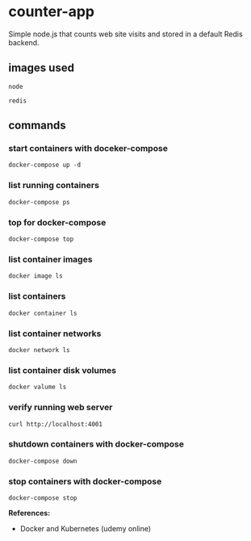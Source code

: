 # counter-app
Simple node.js that counts web site visits and stored in a default Redis backend.

## images used

`node`

`redis`


## commands

### start containers with doceker-compose
    docker-compose up -d

### list running containers
    docker-compose ps

### top for docker-compose
    docker-compose top

### list container images
    docker image ls

### list containers
    docker container ls

### list container networks
    docker network ls

### list container disk volumes
    docker valume ls

### verify running web server
    curl http://localhost:4001

### shutdown containers with docker-compose
    docker-compose down

### stop containers with docker-compose
    docker-compose stop


**References:**
- Docker and Kubernetes (udemy online)

